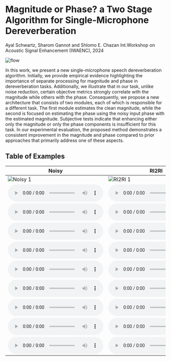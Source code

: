 # Magnitude or Phase? a Two Stage Algorithm for  Single-Microphone Dereverberation

Ayal Schwartz, Sharom Gannot and Shlomo E. Chazan 
Int.Workshop on Acoustic Signal Enhancement (IWAENC), 2024

![flow](path/to/flow.png)

In this work, we present a new single-microphone speech dereverberation algorithm. Initially, we provide empirical evidence highlighting the importance of separate processing for magnitude and phase in dereverberation tasks. Additionally, we illustrate that in our task, unlike noise reduction, certain objective metrics strongly correlate with the magnitude while others with the phase. Consequently, we propose a new architecture that consists of two modules, each of which is responsible for a different task. The first module estimates the clean magnitude, while the second is focused on estimating the phase using the noisy input phase with the estimated magnitude. Subjective tests indicate that enhancing either only the magnitude or only the phase components is insufficient for this task. In our experimental evaluation, the proposed method demonstrates a consistent improvement in the magnitude and phase compared to prior approaches that primarily address one of these aspects.

## Table of Examples

| Noisy | RI2RI | MM+Noisy phase | MM+PM (our) |
|-------|-------|-------|-------|
| ![Noisy 1](path/to/noisy1.png) | ![RI2RI 1](path/to/ri2ri1.png) | ![MM+NP 1](path/to/mmnp1.png) | ![MM+PM 1](path/to/mmpm1.png) |
| ![Noisy 2](path/to/noisy2.wav) | ![RI2RI 2](path/to/ri2ri2.wav) | ![MM+NP 2](path/to/mmnp2.wav) | ![MM+PM 2](path/to/mmpm2.wav) |
| ![Noisy 3](path/to/noisy3.wav) | ![RI2RI 3](path/to/ri2ri3.wav) | ![MM+NP 3](path/to/mmnp3.wav) | ![MM+PM 3](path/to/mmpm3.wav) |
| ![Noisy 4](path/to/noisy4.wav) | ![RI2RI 4](path/to/ri2ri4.wav) | ![MM+NP 4](path/to/mmnp4.wav) | ![MM+PM 4](path/to/mmpm4.wav) |
| ![Noisy 5](path/to/noisy5.wav) | ![RI2RI 5](path/to/ri2ri5.wav) | ![MM+NP 5](path/to/mmnp5.wav) | ![MM+PM 5](path/to/mmpm5.wav) |
| ![Noisy 6](path/to/noisy6.wav) | ![RI2RI 6](path/to/ri2ri6.wav) | ![MM+NP 6](path/to/mmnp6.wav) | ![MM+PM 6](path/to/mmpm6.wav) |
| ![Noisy 7](path/to/noisy7.wav) | ![RI2RI 7](path/to/ri2ri7.wav) | ![MM+NP 7](path/to/mmnp7.wav) | ![MM+PM 7](path/to/mmpm7.wav) |
| ![Noisy 8](path/to/noisy8.wav) | ![RI2RI 8](path/to/ri2ri8.wav) | ![MM+NP 8](path/to/mmnp8.wav) | ![MM+PM 8](path/to/mmpm8.wav) |
| ![Noisy 9](path/to/noisy9.wav) | ![RI2RI 9](path/to/ri2ri9.wav) | ![MM+NP 9](path/to/mmnp9.wav) | ![MM+PM 9](path/to/mmpm9.wav) |
| ![Noisy 10](path/to/noisy10.wav) | ![RI2RI 10](path/to/ri2ri10.wav) | ![MM+NP 10](path/to/mmnp10.wav) | ![MM+PM 10](path/to/mmpm10.wav) |



